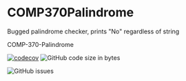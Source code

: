 # COMP370Palindrome
Bugged palindrome checker, prints "No" regardless of string

COMP-370-Palindrome

[![codecov](https://codecov.io/gh/OVUSA/COMP370Palindrome/branch/main/graph/badge.svg?token=WbtIUf5hNM)](https://codecov.io/gh/OVUSA/COMP370Palindrome)
![GitHub code size in bytes](https://img.shields.io/github/languages/code-size/OVUSA/COMP370Palindrome)

![GitHub issues](https://img.shields.io/github/issues/OVUSA/COMP370Palindrome)
